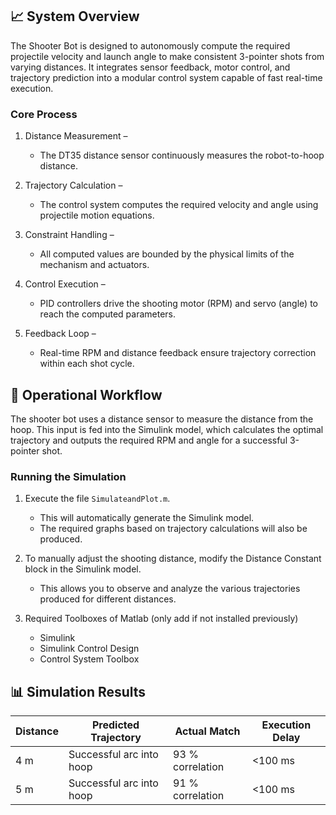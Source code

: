 ## 📈 System Overview

The Shooter Bot is designed to autonomously compute the required projectile velocity and launch angle to make consistent 3-pointer shots from varying distances.
It integrates sensor feedback, motor control, and trajectory prediction into a modular control system capable of fast real-time execution.

### Core Process

1. Distance Measurement –
    - The DT35 distance sensor continuously measures the robot-to-hoop distance.

2. Trajectory Calculation –
    - The control system computes the required velocity and angle using projectile motion equations.

3. Constraint Handling –
    - All computed values are bounded by the physical limits of the mechanism and actuators.

4. Control Execution –
    - PID controllers drive the shooting motor (RPM) and servo (angle) to reach the computed parameters.

5. Feedback Loop –
    - Real-time RPM and distance feedback ensure trajectory correction within each shot cycle.

## 🔧 Operational Workflow
The shooter bot uses a distance sensor to measure the distance from the hoop. This input is fed into the Simulink model, which calculates the optimal trajectory and outputs the required RPM and angle for a successful 3-pointer shot.

### Running the Simulation

1. Execute the file `SimulateandPlot.m`.  
   - This will automatically generate the Simulink model.  
   - The required graphs based on trajectory calculations will also be produced.

2. To manually adjust the shooting distance, modify the Distance Constant block in the Simulink model.  
   - This allows you to observe and analyze the various trajectories produced for different distances.

3. Required Toolboxes of Matlab (only add if not installed previously)
    - Simulink
    - Simulink Control Design
    - Control System Toolbox

## 📊 Simulation Results
| Distance | Predicted Trajectory     | Actual Match     | Execution Delay |
| -------- | ------------------------ | ---------------- | --------------- |
| 4 m      | Successful arc into hoop | 93 % correlation | <100 ms         |
| 5 m      | Successful arc into hoop | 91 % correlation | <100 ms         |
